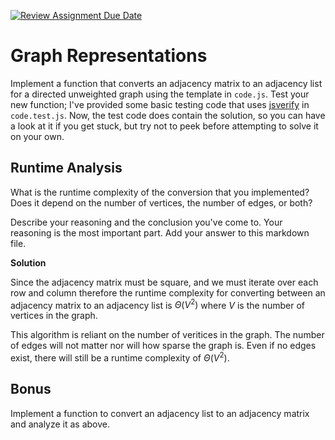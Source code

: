 [![Review Assignment Due Date](https://classroom.github.com/assets/deadline-readme-button-24ddc0f5d75046c5622901739e7c5dd533143b0c8e959d652212380cedb1ea36.svg)](https://classroom.github.com/a/hFs1pb0z)
# Graph Representations

Implement a function that converts an adjacency matrix to an adjacency list for
a directed unweighted graph using the template in `code.js`. Test your new
function; I've provided some basic testing code that uses
[jsverify](https://jsverify.github.io/) in `code.test.js`. Now, the test code
does contain the solution, so you can have a look at it if you get stuck, but
try not to peek before attempting to solve it on your own.

## Runtime Analysis

What is the runtime complexity of the conversion that you implemented? Does it
depend on the number of vertices, the number of edges, or both?

Describe your reasoning and the conclusion you've come to. Your reasoning is the
most important part. Add your answer to this markdown file.

**Solution**

Since the adjacency matrix must be square, and we must iterate over each row and column therefore the runtime complexity for converting between an adjacency matrix to an adjacency list is $\Theta(V^2)$ where $V$ is the number of vertices in the graph.

This algorithm is reliant on the number of veritices in the graph. The number of edges will not matter nor will how sparse the graph is. Even if no edges exist, there will still be a runtime complexity of $\Theta(V^2)$.

## Bonus

Implement a function to convert an adjacency list to an adjacency matrix and
analyze it as above.
